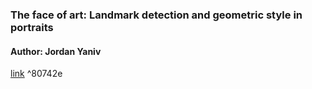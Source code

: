 ### The face of art: Landmark detection and geometric style in portraits
#### Author: Jordan Yaniv

[link](https://faculty.idc.ac.il/arik/site/foa/face-of-art.asp) ^80742e